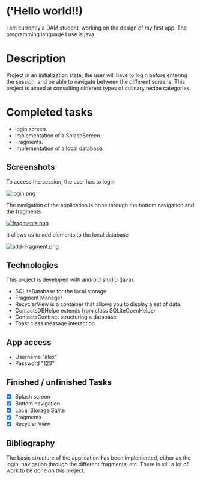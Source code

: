 # ('Hello world!!)
I am currently a DAM student, working on the design of my first app. The programming language I use is java.

# Description
Project in an initialization state, the user will have to login before entering the session, and be able to navigate between the different screens. This project is aimed at consulting different types of culinary recipe categories.

# Completed tasks
* login screen.
* implementation of a SplashScreen.
* Fragments.
* Implementation of a local database.

## Screenshots
To access the session, the user has to login

[![login.png](https://i.postimg.cc/rpfxkHgj/login.png)](https://postimg.cc/JyBG3PfH)


The navigation of the application is done through the bottom navigation and the fragments

[![fragments.png](https://i.postimg.cc/R0JnnTBQ/fragments.png)](https://postimg.cc/B8svrHtX)

It allows us to add elements to the local database

[![add-Fragment.png](https://i.postimg.cc/50YdJ68t/add-Fragment.png)](https://postimg.cc/MMSrbZPk)

## Technologies
This project is developed with android studio (java).

* SQLiteDatabase for the local storage
* Fragment Manager
* RecyclerView is a container that allows you to display a set of data.
* ContactsDBHelpe extends from class SQLiteOpenHelper
* ContactsContract structuring a database
* Toast class message interaction

## App access
* Username  "alex"
* Password  "123"

## Finished / unfinished Tasks
- [x] Splash screen
- [x] Bottom navigation
- [X] Local Storage Sqlite
- [X] Fragments
- [X] Recycler View

## Bibliography

The basic structure of the application has been implemented, either as the login, navigation through the different fragments, etc. There is still a lot of work to be done on this project.
